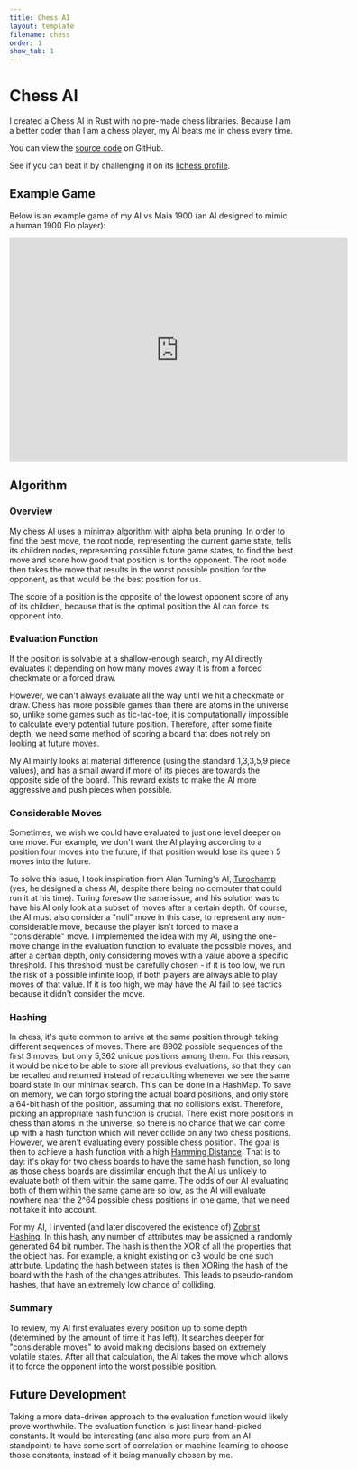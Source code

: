 ```yaml
---
title: Chess AI
layout: template
filename: chess
order: 1
show_tab: 1
--- 
```


# Chess AI
I created a Chess AI in Rust with no pre-made chess libraries. Because I am a better coder than I am a chess player, my AI beats me in chess every time.

You can view the [source code](https://github.com/mse63/melsh_bot) on GitHub.

See if you can beat it by challenging it on its [lichess profile](https://lichess.org/@/melsh_bot).


## Example Game
Below is an example game of my AI vs Maia 1900 (an AI designed to mimic a human 1900 Elo player):

<iframe src="https://lichess.org/embed/game/hYYw800k?theme=auto&bg=auto#109"
width=600 height=397 frameborder=0></iframe>

## Algorithm

### Overview
My chess AI uses a [minimax](https://en.wikipedia.org/wiki/Minimax) algorithm with alpha beta pruning. In order to find the best move, the root node, representing the current game state, tells its children nodes, representing possible future game states, to find the best move and score how good that position is for the opponent. The root node then takes the move that results in the worst possible position for the opponent, as that would be the best position for us.

The score of a position is the opposite of the lowest opponent score of any of its children, because that is the optimal position the AI can force its opponent into.

### Evaluation Function
If the position is solvable at a shallow-enough search, my AI directly evaluates it depending on how many moves away it is from a forced checkmate or a forced draw.

However, we can't always evaluate all the way until we hit a checkmate or draw. Chess has more possible games than there are atoms in the universe so, unlike some games such as tic-tac-toe, it is computationally impossible to calculate every potential future position. Therefore, after some finite depth, we need some method of scoring a board that does not rely on looking at future moves.

My AI mainly looks at material difference (using the standard 1,3,3,5,9 piece values), and has a small award if more of its pieces are towards the opposite side of the board. This reward exists to make the AI more aggressive and push pieces when possible.

### Considerable Moves
Sometimes, we wish we could have evaluated to just one level deeper on one move. For example, we don't want the AI playing according to a position four moves into the future, if that position would lose its queen 5 moves into the future.

To solve this issue, I took inspiration from Alan Turning's AI, [Turochamp](https://en.wikipedia.org/wiki/Turochamp) (yes, he designed a chess AI, despite there being no computer that could run it at his time). Turing foresaw the same issue, and his solution was to have his AI only look at a subset of moves after a certain depth. Of course, the AI must also consider a "null" move in this case, to represent any non-considerable move, because the player isn't forced to make a "considerable" move. I implemented the idea with my AI, using the one-move change in the evaluation function to evaluate the possible moves, and after a certian depth, only considering moves with a value above a specific threshold. This threshold must be carefully chosen - if it is too low, we run the risk of a possible infinite loop, if both players are always able to play moves of that value. If it is too high, we may have the AI fail to see tactics because it didn't consider the move.

### Hashing
In chess, it's quite common to arrive at the same position through taking different sequences of moves. There are 8902 possible sequences of the first 3 moves, but only 5,362 unique positions among them. For this reason, it would be nice to be able to store all previous evaluations, so that they can be recalled and returned instead of recalculting whenever we see the same board state in our minimax search. This can be done in a HashMap. To save on memory, we can forgo storing the actual board positions, and only store a 64-bit hash of the position, assuming that no collisions exist. Therefore, picking an appropriate hash function is crucial. There exist more positions in chess than atoms in the universe, so there is no chance that we can come up with a hash function which will never collide on any two chess positions. However, we aren't evaluating every possible chess position. The goal is then to achieve a hash function with a high [Hamming Distance](https://en.wikipedia.org/wiki/Hamming_distance). That is to day: it's okay for two chess boards to have the same hash function, so long as those chess boards are dissimilar enough that the AI us unlikely to evaluate both of them within the same game. The odds of our AI evaluating both of them within the same game are so low, as the AI will evaluate nowhere near the 2^64 possible chess positions in one game, that we need not take it into account.

For my AI, I invented (and later discovered the existence of) [Zobrist Hashing](https://en.wikipedia.org/wiki/Zobrist_hashing). In this hash, any number of attributes may be assigned a randomly generated 64 bit number. The hash is then the XOR of all the properties that the object has. For example, a knight existing on c3 would be one such attribute. Updating the hash between states is then XORing the hash of the board with the hash of the changes attributes. This leads to pseudo-random hashes, that have an extremely low chance of colliding.

### Summary
To review, my AI first evaluates every position up to some depth (determined by the amount of time it has left). It searches deeper for "considerable moves" to avoid making decisions based on extremely volatile states. After all that calculation, the AI takes the move which allows it to force the opponent into the worst possible position.

## Future Development
Taking a more data-driven approach to the evaluation function would likely prove worthwhile. The evaluation function is just linear hand-picked constants. It would be interesting (and also more pure from an AI standpoint) to have some sort of correlation or machine learning to choose those constants, instead of it being manually chosen by me.
